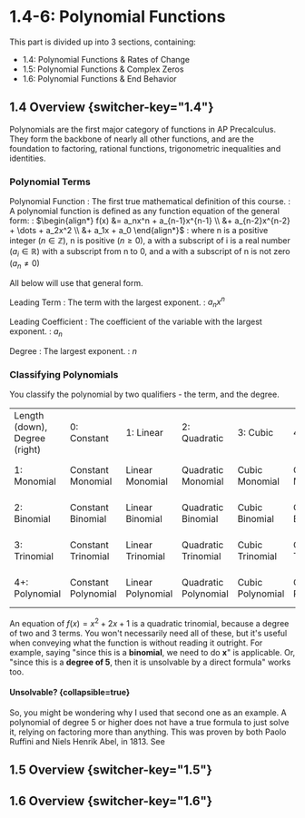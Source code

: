 # 1.4-6: Polynomial Functions

This part is divided up into 3 sections, containing:

* 1.4: Polynomial Functions & Rates of Change
* 1.5: Polynomial Functions & Complex Zeros
* 1.6: Polynomial Functions & End Behavior

<!-- 1.4 -->
## 1.4 Overview {switcher-key="1.4"}
Polynomials are the first major category of functions in AP Precalculus.
They form the backbone of nearly all other functions, and are the foundation to factoring, rational functions, trigonometric inequalities and identities.

### Polynomial Terms

Polynomial Function
: The first true mathematical definition of this course.
: A polynomial function is defined as any function equation of the general form:
: $\begin{align*} f(x) &= a_nx^n + a_{n-1}x^{n-1} \\ &+ a_{n-2}x^{n-2} + \dots + a_2x^2 \\ &+ a_1x + a_0 \end{align*}$
: where n is a positive integer ($n \in \mathbb{Z}$), n is positive ($n \geq 0$),
a with a subscript of i is a real number ($a_i \in \mathbb{R}$) with a subscript from n to 0, and a with a subscript of n is not zero ($a_n \neq 0$)

All below will use that general form.

Leading Term
: The term with the largest exponent.
: $a_nx^n$

Leading Coefficient
: The coefficient of the variable with the largest exponent.
: $a_n$

Degree
: The largest exponent.
: $n$

### Classifying Polynomials
You classify the polynomial by two qualifiers - the term, and the degree.

<!-- i love SM tables -->

<table style="both">

<tr>
<td>Length (down), Degree (right)</td>
<td>0: Constant</td>
<td>1: Linear</td>
<td>2: Quadratic</td>
<td>3: Cubic</td>
<td>4: Quartic</td>
<td>5: Quintic</td>
<td>6+: nth Degree</td>
</tr>

<tr>
<td>1: Monomial</td>
<td>Constant Monomial</td>
<td>Linear Monomial</td>
<td>Quadratic Monomial</td>
<td>Cubic Monomial</td>
<td>Quartic Monomial</td>
<td>Quintic Monomial</td>
<td>nth Degree Monomial</td>
</tr>

<tr>
<td>2: Binomial</td>
<td>Constant Binomial</td>
<td>Linear Binomial</td>
<td>Quadratic Binomial</td>
<td>Cubic Binomial</td>
<td>Quartic Binomial</td>
<td>Quintic Binomial</td>
<td>nth Degree Binomial</td>
</tr>

<tr>
<td>3: Trinomial</td>
<td>Constant Trinomial</td>
<td>Linear Trinomial</td>
<td>Quadratic Trinomial</td>
<td>Cubic Trinomial</td>
<td>Quartic Trinomial</td>
<td>Quintic Trinomial</td>
<td>nth Degree Trinomial</td>
</tr>

<tr>
<td>4+: Polynomial</td>
<td>Constant Polynomial</td>
<td>Linear Polynomial</td>
<td>Quadratic Polynomial</td>
<td>Cubic Polynomial</td>
<td>Quartic Polynomial</td>
<td>Quintic Polynomial</td>
<td>nth Degree Polynomial</td>
</tr>

</table>

An equation of $f(x) = x^2 + 2x + 1$ is a quadratic trinomial, because a degree of two and 3 terms.
You won't necessarily need all of these, but it's useful when conveying what the function is without reading it outright.
For example, saying "since this is a **binomial**, we need to do **x**" is applicable.
Or, "since this is a **degree of 5**, then it is unsolvable by a direct formula" works too.

#### Unsolvable? {collapsible=true}
So, you might be wondering why I used that second one as an example.
A polynomial of degree 5 or higher does not have a true formula to just solve it, relying on factoring more than anything.
This was proven by both Paolo Ruffini and Niels Henrik Abel, in 1813. See <!-- [here](https://en.wikipedia.
org/wiki/Abel%E2%80%93Ruffini_theorem). -->

<!-- 1.5 -->
## 1.5 Overview {switcher-key="1.5"}

<!-- 1.6 -->
## 1.6 Overview {switcher-key="1.6"}